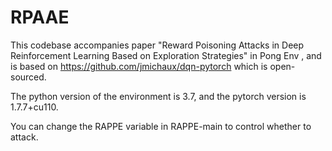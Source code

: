 # RPAAE
This codebase accompanies paper "Reward Poisoning Attacks in Deep Reinforcement Learning Based on Exploration Strategies" in Pong Env , and is based on https://github.com/jmichaux/dqn-pytorch which is open-sourced.

The python version of the environment is 3.7, and the pytorch version is 1.7.7+cu110.

You can change the RAPPE variable in RAPPE-main to control whether to attack.
